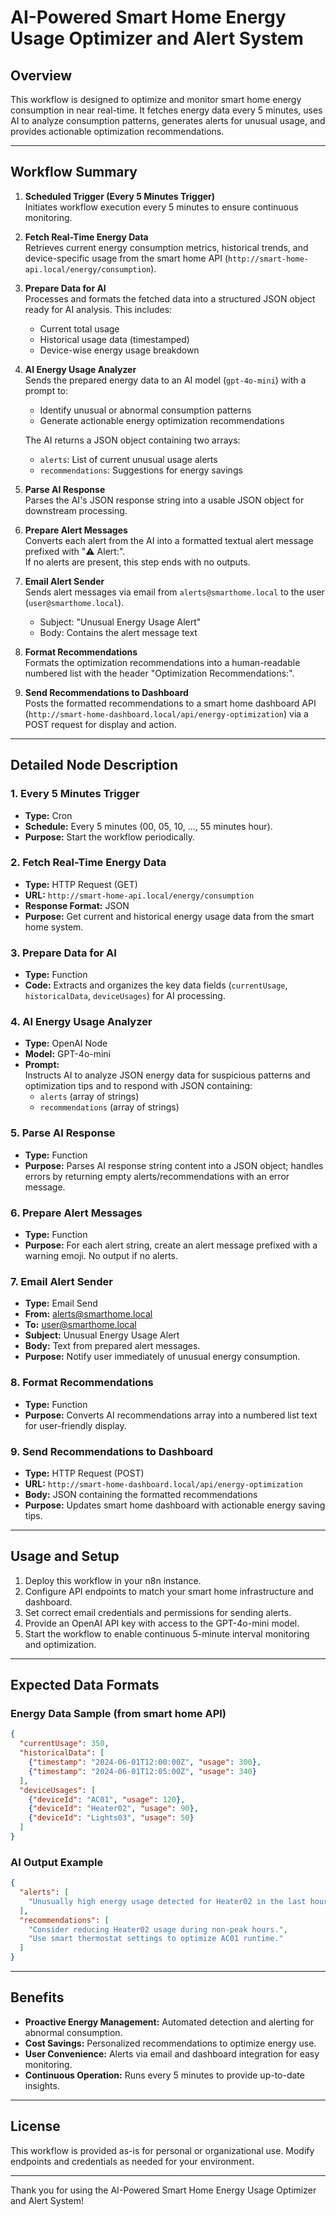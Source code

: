 # AI-Powered Smart Home Energy Usage Optimizer and Alert System

## Overview

This workflow is designed to optimize and monitor smart home energy consumption in near real-time. It fetches energy data every 5 minutes, uses AI to analyze consumption patterns, generates alerts for unusual usage, and provides actionable optimization recommendations.

---

## Workflow Summary

1. **Scheduled Trigger (Every 5 Minutes Trigger)**  
   Initiates workflow execution every 5 minutes to ensure continuous monitoring.

2. **Fetch Real-Time Energy Data**  
   Retrieves current energy consumption metrics, historical trends, and device-specific usage from the smart home API (`http://smart-home-api.local/energy/consumption`).

3. **Prepare Data for AI**  
   Processes and formats the fetched data into a structured JSON object ready for AI analysis. This includes:
   - Current total usage
   - Historical usage data (timestamped)
   - Device-wise energy usage breakdown

4. **AI Energy Usage Analyzer**  
   Sends the prepared energy data to an AI model (`gpt-4o-mini`) with a prompt to:
   - Identify unusual or abnormal consumption patterns
   - Generate actionable energy optimization recommendations  
   
   The AI returns a JSON object containing two arrays:
   - `alerts`: List of current unusual usage alerts
   - `recommendations`: Suggestions for energy savings

5. **Parse AI Response**  
   Parses the AI's JSON response string into a usable JSON object for downstream processing.

6. **Prepare Alert Messages**  
   Converts each alert from the AI into a formatted textual alert message prefixed with "⚠️ Alert:".  
   If no alerts are present, this step ends with no outputs.

7. **Email Alert Sender**  
   Sends alert messages via email from `alerts@smarthome.local` to the user (`user@smarthome.local`).  
   - Subject: "Unusual Energy Usage Alert"  
   - Body: Contains the alert message text

8. **Format Recommendations**  
   Formats the optimization recommendations into a human-readable numbered list with the header "Optimization Recommendations:".

9. **Send Recommendations to Dashboard**  
   Posts the formatted recommendations to a smart home dashboard API (`http://smart-home-dashboard.local/api/energy-optimization`) via a POST request for display and action.

---

## Detailed Node Description

### 1. Every 5 Minutes Trigger
- **Type:** Cron
- **Schedule:** Every 5 minutes (00, 05, 10, ..., 55 minutes hour).
- **Purpose:** Start the workflow periodically.

### 2. Fetch Real-Time Energy Data
- **Type:** HTTP Request (GET)
- **URL:** `http://smart-home-api.local/energy/consumption`
- **Response Format:** JSON
- **Purpose:** Get current and historical energy usage data from the smart home system.

### 3. Prepare Data for AI
- **Type:** Function
- **Code:** Extracts and organizes the key data fields (`currentUsage`, `historicalData`, `deviceUsages`) for AI processing.

### 4. AI Energy Usage Analyzer
- **Type:** OpenAI Node
- **Model:** GPT-4o-mini
- **Prompt:**  
  Instructs AI to analyze JSON energy data for suspicious patterns and optimization tips and to respond with JSON containing:
  - `alerts` (array of strings)  
  - `recommendations` (array of strings)

### 5. Parse AI Response
- **Type:** Function
- **Purpose:** Parses AI response string content into a JSON object; handles errors by returning empty alerts/recommendations with an error message.

### 6. Prepare Alert Messages
- **Type:** Function
- **Purpose:** For each alert string, create an alert message prefixed with a warning emoji. No output if no alerts.

### 7. Email Alert Sender
- **Type:** Email Send
- **From:** alerts@smarthome.local  
- **To:** user@smarthome.local  
- **Subject:** Unusual Energy Usage Alert  
- **Body:** Text from prepared alert messages.  
- **Purpose:** Notify user immediately of unusual energy consumption.

### 8. Format Recommendations
- **Type:** Function
- **Purpose:** Converts AI recommendations array into a numbered list text for user-friendly display.

### 9. Send Recommendations to Dashboard
- **Type:** HTTP Request (POST)
- **URL:** `http://smart-home-dashboard.local/api/energy-optimization`  
- **Body:** JSON containing the formatted recommendations  
- **Purpose:** Updates smart home dashboard with actionable energy saving tips.

---

## Usage and Setup

1. Deploy this workflow in your n8n instance.
2. Configure API endpoints to match your smart home infrastructure and dashboard.
3. Set correct email credentials and permissions for sending alerts.
4. Provide an OpenAI API key with access to the GPT-4o-mini model.
5. Start the workflow to enable continuous 5-minute interval monitoring and optimization.

---

## Expected Data Formats

### Energy Data Sample (from smart home API)
```json
{
  "currentUsage": 350,
  "historicalData": [
    {"timestamp": "2024-06-01T12:00:00Z", "usage": 300},
    {"timestamp": "2024-06-01T12:05:00Z", "usage": 340}
  ],
  "deviceUsages": [
    {"deviceId": "AC01", "usage": 120},
    {"deviceId": "Heater02", "usage": 90},
    {"deviceId": "Lights03", "usage": 50}
  ]
}
```

### AI Output Example
```json
{
  "alerts": [
    "Unusually high energy usage detected for Heater02 in the last hour."
  ],
  "recommendations": [
    "Consider reducing Heater02 usage during non-peak hours.",
    "Use smart thermostat settings to optimize AC01 runtime."
  ]
}
```

---

## Benefits

- **Proactive Energy Management:** Automated detection and alerting for abnormal consumption.
- **Cost Savings:** Personalized recommendations to optimize energy use.
- **User Convenience:** Alerts via email and dashboard integration for easy monitoring.
- **Continuous Operation:** Runs every 5 minutes to provide up-to-date insights.

---

## License

This workflow is provided as-is for personal or organizational use. Modify endpoints and credentials as needed for your environment.

---

Thank you for using the AI-Powered Smart Home Energy Usage Optimizer and Alert System!